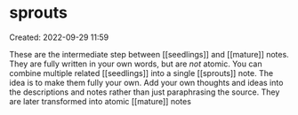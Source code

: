 # sprouts
Created: 2022-09-29 11:59

These are the intermediate step between [[seedlings]] and [[mature]] notes.
They are fully written in your own words, but are *not* atomic.
You can combine multiple related [[seedlings]] into a single [[sprouts]] note.
The idea is to make them fully your own.
Add your own thoughts and ideas into the descriptions and notes rather than just paraphrasing the source.
They are later transformed into atomic [[mature]] notes